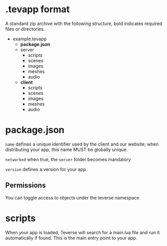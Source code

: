 # .tevapp format
A standard zip archive with the following structure, bold indicates required files or directories.
 - example.tevapp
     - **package.json**
     - server
         - scripts
         - scenes
         - images
         - meshes
         - audio
     - **client**
         - scripts
         - scenes
         - images
         - meshes
         - audio

# package.json
`name` defines a unique identifier used by the client and our website; when distributing your app, this name MUST be globally unique.

`networked` when true, the `server` folder becomes mandatory

`version` defines a version for your app 

## Permissions
You can toggle access to objects under the teverse namespace

# scripts
When your app is loaded, Teverse will search for a main.lua file and run it automatically if found. This is the main entry point to your app.